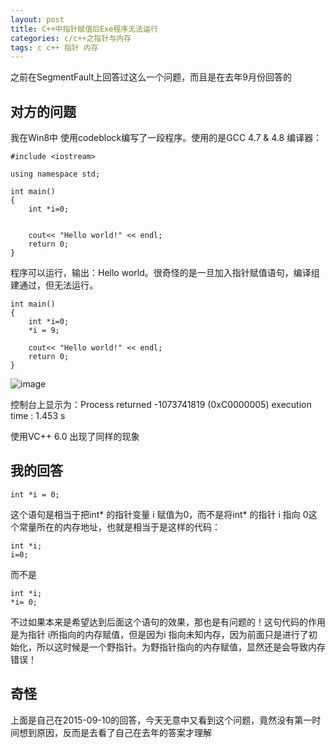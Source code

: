 ```yaml
---
layout: post
title: C++中指针赋值后Exe程序无法运行
categories: c/c++之指针与内存
tags: c c++ 指针 内存
---
```


之前在SegmentFault上回答过这么一个问题，而且是在去年9月份回答的

## 对方的问题

我在Win8中 使用codeblock编写了一段程序。使用的是GCC 4.7 & 4.8 编译器：

```
#include <iostream>

using namespace std;

int main()
{
    int *i=0;


    cout<< "Hello world!" << endl;
    return 0;
}
```

程序可以运行，输出：Hello world。很奇怪的是一旦加入指针赋值语句，编译组建通过，但无法运行。

```
int main()
{
    int *i=0;
    *i = 9;

    cout<< "Hello world!" << endl;
    return 0;
}
```

![image](../media/image/2016-08-26/c-memory/01.png)

控制台上显示为：Process returned -1073741819 (0xC0000005) execution time : 1.453 s

使用VC++ 6.0 出现了同样的现象

## 我的回答

```
int *i = 0;
```

这个语句是相当于把int\* 的指针变量 i 赋值为0，而不是将int\* 的指针 i 指向 0这个常量所在的内存地址，也就是相当于是这样的代码：

```
int *i;
i=0;
```

而不是

```
int *i;
*i= 0; 
```

不过如果本来是希望达到后面这个语句的效果，那也是有问题的！这句代码的作用是为指针 i所指向的内存赋值，但是因为i 指向未知内存，因为前面只是进行了初始化，所以这时候是一个野指针。为野指针指向的内存赋值，显然还是会导致内存错误！

## 奇怪

上面是自己在2015-09-10的回答，今天无意中又看到这个问题，竟然没有第一时间想到原因，反而是去看了自己在去年的答案才理解



